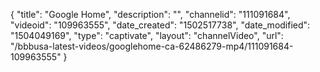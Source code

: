 {
    "title": "Google Home",
    "description": "",
    "channelid": "111091684",
    "videoid": "109963555",
    "date_created": "1502517738",
    "date_modified": "1504049169",
    "type": "captivate",
    "layout": "channelVideo",
    "url": "\/bbbusa-latest-videos\/googlehome-ca-62486279-mp4\/111091684-109963555"
}